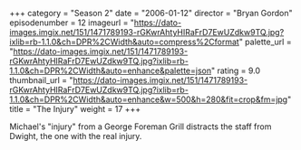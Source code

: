 +++
category = "Season 2"
date = "2006-01-12"
director = "Bryan Gordon"
episodenumber = 12
imageurl = "https://dato-images.imgix.net/151/1471789193-rGKwrAhtyHIRaFrD7EwUZdkw9TQ.jpg?ixlib=rb-1.1.0&ch=DPR%2CWidth&auto=compress%2Cformat"
palette_url = "https://dato-images.imgix.net/151/1471789193-rGKwrAhtyHIRaFrD7EwUZdkw9TQ.jpg?ixlib=rb-1.1.0&ch=DPR%2CWidth&auto=enhance&palette=json"
rating = 9.0
thumbnail_url = "https://dato-images.imgix.net/151/1471789193-rGKwrAhtyHIRaFrD7EwUZdkw9TQ.jpg?ixlib=rb-1.1.0&ch=DPR%2CWidth&auto=enhance&w=500&h=280&fit=crop&fm=jpg"
title = "The Injury"
weight = 17
+++

Michael's "injury" from a George Foreman Grill distracts the staff from Dwight, the one with the real injury.